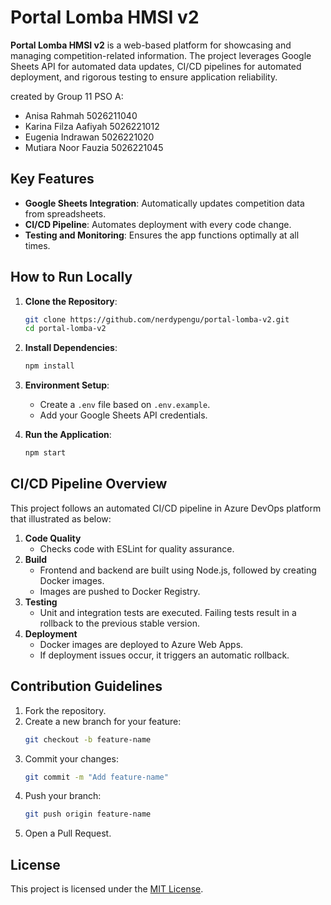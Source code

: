 # Portal Lomba HMSI v2

**Portal Lomba HMSI v2** is a web-based platform for showcasing and managing competition-related information. The project leverages Google Sheets API for automated data updates, CI/CD pipelines for automated deployment, and rigorous testing to ensure application reliability.

created by Group 11 PSO A:
- Anisa Rahmah 5026211040
- Karina Filza Aafiyah 5026221012
- Eugenia Indrawan 5026221020
- Mutiara Noor Fauzia 5026221045

## Key Features

- **Google Sheets Integration**: Automatically updates competition data from spreadsheets.
- **CI/CD Pipeline**: Automates deployment with every code change.
- **Testing and Monitoring**: Ensures the app functions optimally at all times.

## How to Run Locally

1. **Clone the Repository**:
   ```bash
   git clone https://github.com/nerdypengu/portal-lomba-v2.git
   cd portal-lomba-v2
   ```

2. **Install Dependencies**:
   ```bash
   npm install
   ```

3. **Environment Setup**:
   - Create a `.env` file based on `.env.example`.
   - Add your Google Sheets API credentials.

4. **Run the Application**:
   ```bash
   npm start
   ```

## CI/CD Pipeline Overview

This project follows an automated CI/CD pipeline in Azure DevOps platform that illustrated as below:

1. **Code Quality**
   - Checks code with ESLint for quality assurance. 
2. **Build**
   - Frontend and backend are built using Node.js, followed by creating Docker images.
   - Images are pushed to Docker Registry.
3. **Testing**
   - Unit and integration tests are executed. Failing tests result in a rollback to the previous stable version.
4. **Deployment**
   - Docker images are deployed to Azure Web Apps.
   - If deployment issues occur, it triggers an automatic rollback.

## Contribution Guidelines

1. Fork the repository.
2. Create a new branch for your feature:
   ```bash
   git checkout -b feature-name
   ```
3. Commit your changes:
   ```bash
   git commit -m "Add feature-name"
   ```
4. Push your branch:
   ```bash
   git push origin feature-name
   ```
5. Open a Pull Request.

## License

This project is licensed under the [MIT License](LICENSE).
